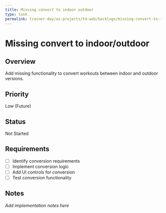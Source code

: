```yaml
---
title: Missing convert to indoor outdoor
type: task
permalink: trainer-day/os-projects/td-web/backlogs/missing-convert-to-indoor-outdoor
---
```


# Missing convert to indoor/outdoor

## Overview
Add missing functionality to convert workouts between indoor and outdoor versions.

## Priority
Low (Future)

## Status
Not Started

## Requirements
- [ ] Identify conversion requirements
- [ ] Implement conversion logic
- [ ] Add UI controls for conversion
- [ ] Test conversion functionality

## Notes
_Add implementation notes here_